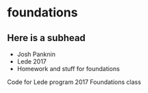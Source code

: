 # foundations

## Here is a subhead

- Josh Panknin
- Lede 2017
- Homework and stuff for foundations

Code for Lede program 2017 Foundations class
